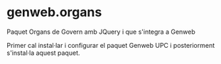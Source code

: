 # genweb.organs
Paquet Organs de Govern amb JQuery i que s'integra a Genweb

Primer cal instal·lar i configurar el paquet Genweb UPC i posteriorment s'instal·la aquest paquet.

